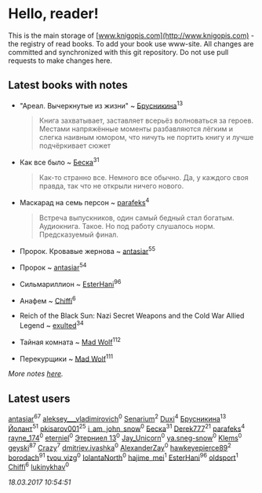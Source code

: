 # Hello, reader!
This is the main storage of [www.knigopis.com](http://www.knigopis.com) - the registry of read books.
To add your book use www-site. All changes are committed and synchronized with this git repository.
Do not use pull requests to make changes here.


## Latest books with notes
* "Ареал. Вычеркнутые из жизни" ~ [Брусникина](users/374/374307269-vkontakte)<sup>13</sup>
    > Книга захватывает, заставляет всерьёз волноваться за героев. Местами напряжённые моменты разбавляются лёгким и слегка наивным юмором, что ничуть не портить книгу и лучше подчёркивает сюжет

* Как все было ~ [Беска](users/157/1577468-vkontakte)<sup>31</sup>
    > Как-то странно все. Немного все обычно. Да, у каждого своя правда, так что не открыли ничего нового.

* Маскарад на семь персон ~ [parafeks](users/163/16366623-vkontakte)<sup>4</sup>
    > Встреча выпускников, один самый бедный стал богатым. Аудиокнига. Такое. Но под работу слушалось норм. Предсказуемый финал.

* Пророк. Кровавые жернова ~ [antasiar](users/688/68827372-vkontakte)<sup>55</sup>

* Пророк ~ [antasiar](users/688/68827372-vkontakte)<sup>54</sup>

* Сильмариллион ~ [EsterHani](users/305/30558181-vkontakte)<sup>96</sup>

* Анафем ~ [Chiffi](users/105/105831994080785626680-google)<sup>6</sup>

* Reich of the Black Sun: Nazi Secret Weapons and the Cold War Allied Legend ~ [exulted](users/100/100599204551896265722-google)<sup>34</sup>

* Тайная комната ~ [Mad Wolf](users/947/94738840-vkontakte)<sup>112</sup>

* Перекурщики ~ [Mad Wolf](users/947/94738840-vkontakte)<sup>111</sup>


_More notes [here](latest_books_with_notes.md)._


## Latest users
[antasiar](users/688/68827372-vkontakte)<sup>67</sup> 
[aleksey___vladimirovich](users/769/76995116-vkontakte)<sup>0</sup> 
[Senarium](users/117/117838096423941527847-google)<sup>2</sup> 
[Duxi](users/342/342483886-vkontakte)<sup>4</sup> 
[Брусникина](users/374/374307269-vkontakte)<sup>13</sup> 
[Йолант](users/104/104690883692185089260-google)<sup>51</sup> 
[pkisarov001](users/311/311057796-yandex)<sup>25</sup> 
[i_am_john_snow](users/367/367175136-vkontakte)<sup>0</sup> 
[Беска](users/157/1577468-vkontakte)<sup>31</sup> 
[Derek777](users/153/15386028-yandex)<sup>21</sup> 
[parafeks](users/163/16366623-vkontakte)<sup>4</sup> 
[rayne_174](users/434/4342425-vkontakte)<sup>0</sup> 
[eterniel](users/322/322948100-yandex)<sup>0</sup> 
[Этерниел 13](users/165/16501172616331031425-mailru)<sup>0</sup> 
[Jay_Unicorn](users/105/105966239678473224939-google)<sup>0</sup> 
[ya.sneg-snow](users/194/194247311-yandex)<sup>0</sup> 
[Klems](users/874/874082822732697-facebook)<sup>0</sup> 
[geyski](users/221/221959664-vkontakte)<sup>87</sup> 
[Crazy](users/172/1724160371208898-facebook)<sup>7</sup> 
[dmitriev.ivashka](users/457/45795901-vkontakte)<sup>0</sup> 
[AlexanderZay](users/111/111509705189100053263-google)<sup>0</sup> 
[hawkeyepierce89](users/317/317314037-vkontakte)<sup>2</sup> 
[borodach](users/157/15706320-vkontakte)<sup>91</sup> 
[tvou_vizg](users/399/399207464-vkontakte)<sup>0</sup> 
[IolantaNorth](users/245/2457849566-twitter)<sup>0</sup> 
[hajime_mei](users/335/335968601-vkontakte)<sup>1</sup> 
[EsterHani](users/305/30558181-vkontakte)<sup>96</sup> 
[oldsport](users/670/67028882-vkontakte)<sup>1</sup> 
[Chiffi](users/105/105831994080785626680-google)<sup>6</sup> 
[lukinykhav](users/174/17455474-vkontakte)<sup>0</sup> 


_18.03.2017 10:54:51_
